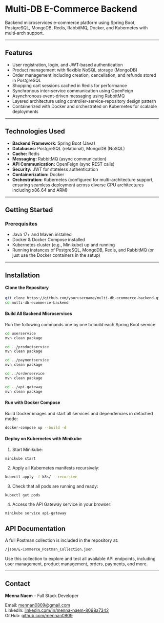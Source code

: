 # Multi-DB E-Commerce Backend

Backend microservices e-commerce platform using Spring Boot, PostgreSQL, MongoDB, Redis, RabbitMQ, Docker, and Kubernetes with multi-arch support.

---

## Features

- User registration, login, and JWT-based authentication
- Product management with flexible NoSQL storage (MongoDB)
- Order management including creation, cancellation, and refunds stored in PostgreSQL
- Shopping cart sessions cached in Redis for performance
- Synchronous inter-service communication using OpenFeign
- Asynchronous event-driven messaging using RabbitMQ
- Layered architecture using controller-service-repository design pattern
- Containerized with Docker and orchestrated on Kubernetes for scalable deployments

---

## Technologies Used

- **Backend Framework:** Spring Boot (Java)
- **Databases:** PostgreSQL (relational), MongoDB (NoSQL)
- **Cache:** Redis
- **Messaging:** RabbitMQ (async communication)
- **API Communication:** OpenFeign (sync REST calls)
- **Security:** JWT for stateless authentication
- **Containerization:** Docker
- **Orchestration:** Kubernetes (configured for multi-architecture support, ensuring seamless deployment across diverse CPU architectures including x86_64 and ARM)

---

## Getting Started

### Prerequisites

- Java 17+ and Maven installed
- Docker & Docker Compose installed
- Kubernetes cluster (e.g., Minikube) up and running
- Running instances of PostgreSQL, MongoDB, Redis, and RabbitMQ (or just use the Docker containers in the setup)

---

## Installation

#### Clone the Repository

```bash
git clone https://github.com/yourusername/multi-db-ecommerce-backend.git
cd multi-db-ecommerce-backend
```
#### Build All Backend Microservices
Run the following commands one by one to build each Spring Boot service:
```bash
cd userservice
mvn clean package

cd ../productservice
mvn clean package

cd ../paymentservice
mvn clean package

cd ../orderservice
mvn clean package

cd ../api-gateway
mvn clean package
```

#### Run with Docker Compose
Build Docker images and start all services and dependencies in detached mode:

```bash
docker-compose up --build -d
```

#### Deploy on Kubernetes with Minikube
1. Start Minikube:
```bash 
minikube start 
```
2. Apply all Kubernetes manifests recursively:
```bash
kubectl apply -f k8s/ --recursive
```
3. Check that all pods are running and ready:
```bash
kubectl get pods
```
4. Access the API Gateway service in your browser:
```bash
minikube service api-gateway
```

## API Documentation

A full Postman collection is included in the repository at:
```bash
/json/E-Commerce_Postman_Collection.json
```
Use this collection to explore and test all available API endpoints, including user management, product management, orders, payments, and more.

---

## Contact

**Menna Naem** – Full Stack Developer

Email: mennan0809@gmail.com  
LinkedIn: [linkedin.com/in/menna-naem-8098a7342](https://www.linkedin.com/in/menna-naem-8098a7342/)  
GitHub: [github.com/mennan0809](https://github.com/mennan0809)
